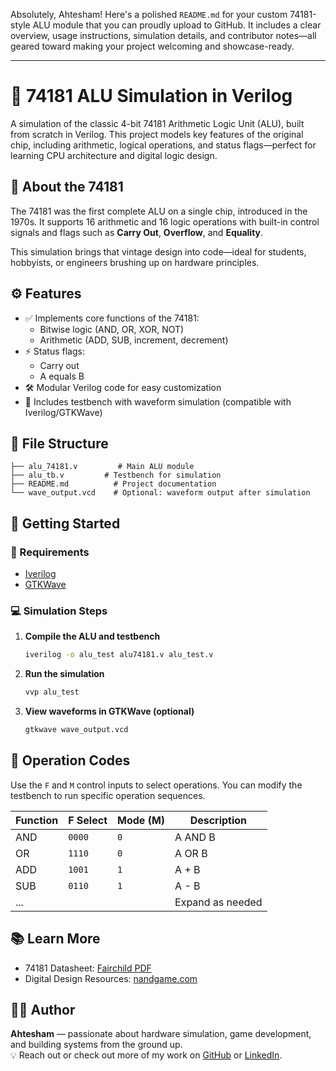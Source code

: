 Absolutely, Ahtesham! Here's a polished `README.md` for your custom 74181-style ALU module that you can proudly upload to GitHub. It includes a clear overview, usage instructions, simulation details, and contributor notes—all geared toward making your project welcoming and showcase-ready.

---


# 🔧 74181 ALU Simulation in Verilog

A simulation of the classic 4-bit 74181 Arithmetic Logic Unit (ALU), built from scratch in Verilog. This project models key features of the original chip, including arithmetic, logical operations, and status flags—perfect for learning CPU architecture and digital logic design.

## 🧠 About the 74181

The 74181 was the first complete ALU on a single chip, introduced in the 1970s. It supports 16 arithmetic and 16 logic operations with built-in control signals and flags such as **Carry Out**, **Overflow**, and **Equality**.

This simulation brings that vintage design into code—ideal for students, hobbyists, or engineers brushing up on hardware principles.

## ⚙️ Features

- ✅ Implements core functions of the 74181:
  - Bitwise logic (AND, OR, XOR, NOT)
  - Arithmetic (ADD, SUB, increment, decrement)
- ⚡ Status flags:
  - Carry out
  - A equals B
- 🛠️ Modular Verilog code for easy customization
- 🧪 Includes testbench with waveform simulation (compatible with Iverilog/GTKWave)

## 📁 File Structure

```
├── alu_74181.v         # Main ALU module
├── alu_tb.v         # Testbench for simulation
├── README.md          # Project documentation
└── wave_output.vcd    # Optional: waveform output after simulation
```

## 🚀 Getting Started

### 🔨 Requirements

- [Iverilog](https://iverilog.fandom.com/wiki/Installation)
- [GTKWave](http://gtkwave.sourceforge.net/)

### 💻 Simulation Steps

1. **Compile the ALU and testbench**
   ```bash
   iverilog -o alu_test alu74181.v alu_test.v
   ```

2. **Run the simulation**
   ```bash
   vvp alu_test
   ```

3. **View waveforms in GTKWave (optional)**
   ```bash
   gtkwave wave_output.vcd
   ```

## 🧪 Operation Codes

Use the `F` and `M` control inputs to select operations. You can modify the testbench to run specific operation sequences.

| Function | F Select | Mode (M) | Description        |
|----------|----------|----------|--------------------|
| AND      | `0000`   | `0`      | A AND B            |
| OR       | `1110`   | `0`      | A OR B             |
| ADD      | `1001`   | `1`      | A + B              |
| SUB      | `0110`   | `1`      | A - B              |
| ...      |          |          | Expand as needed   |

## 📚 Learn More

- 74181 Datasheet: [Fairchild PDF](https://archive.org/details/Fairchild74181)
- Digital Design Resources: [nandgame.com](https://nandgame.com)

## 👨‍💻 Author

**Ahtesham** — passionate about hardware simulation, game development, and building systems from the ground up.  
💡 Reach out or check out more of my work on [GitHub](https://github.com/bytesculptor097) or [LinkedIn]().



